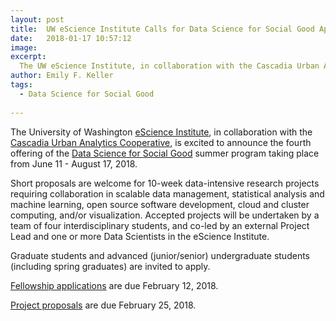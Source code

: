 ```yaml
---
layout: post
title:  UW eScience Institute Calls for Data Science for Social Good Applications and Proposals
date:   2018-01-17 10:57:12
image:
excerpt:
  The UW eScience Institute, in collaboration with the Cascadia Urban Analytics Cooperative, is excited to announce the fourth offering of the Data Science for Social Good summer program.
author: Emily F. Keller
tags:
  - Data Science for Social Good
  
---
```



The University of Washington [eScience Institute](http://escience.washington.edu/), in collaboration with the [Cascadia Urban Analytics Cooperative](http://cascadiadata.org/), is excited to announce the fourth offering of the [Data Science for Social Good](http://escience.washington.edu/dssg/) summer program taking place from June 11 - August 17, 2018.

Short proposals are welcome for 10-week data-intensive research projects requiring collaboration in scalable data management, statistical analysis and machine learning, open source software development, cloud and cluster computing, and/or visualization. Accepted projects will be undertaken by a team of four interdisciplinary students, and co-led by an external Project Lead and one or more Data Scientists in the eScience Institute.

Graduate students and advanced (junior/senior) undergraduate students (including spring graduates) are invited to apply. 

[Fellowship applications](http://escience.washington.edu/get-involved/incubator-programs/data-science-for-social-good/) are due February 12, 2018.

[Project proposals](http://escience.washington.edu/dssg-proposal) are due February 25, 2018.
